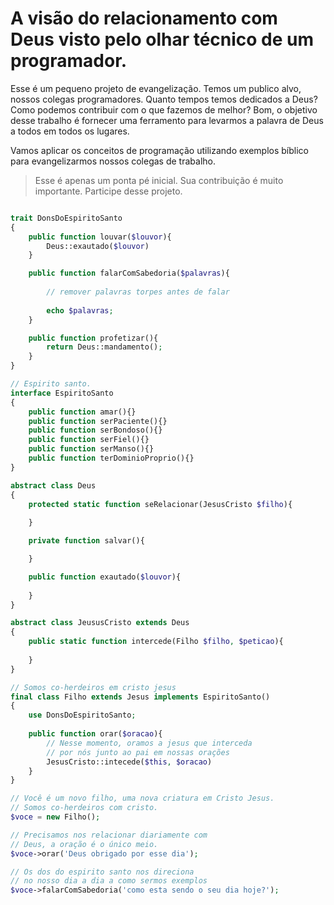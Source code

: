 # A visão do relacionamento com Deus visto pelo olhar técnico de um programador.

Esse é um pequeno projeto de evangelização. Temos um publico alvo, nossos colegas programadores. Quanto tempos temos dedicados a Deus? Como podemos contribuir com o que fazemos de melhor? Bom, o objetivo desse trabalho é fornecer uma ferramento para levarmos a palavra de Deus  a todos em todos os lugares.

Vamos aplicar os conceitos de programação utilizando exemplos bíblico para evangelizarmos nossos colegas de trabalho.

> Esse é apenas um ponta pé inicial. Sua contribuição é muito importante. Participe desse projeto.



```php

trait DonsDoEspiritoSanto 
{
	public function louvar($louvor){
		Deus::exautado($louvor)
	}

	public function falarComSabedoria($palavras){
		
		// remover palavras torpes antes de falar 
		
		echo $palavras;
	}

	public function profetizar(){
		return Deus::mandamento();
	}
}

// Espirito santo.
interface EspiritoSanto 
{
	public function amar(){}
	public function serPaciente(){}
	public function serBondoso(){}
	public function serFiel(){}
	public function serManso(){}
	public function terDominioProprio(){}
}

abstract class Deus 
{
    protected static function seRelacionar(JesusCristo $filho){
		
	}

	private function salvar(){

	}

	public function exautado($louvor){
		
	}
}

abstract class JeususCristo extends Deus
{
    public static function intercede(Filho $filho, $peticao){
		
	}
}

// Somos co-herdeiros em cristo jesus
final class Filho extends Jesus implements EspiritoSanto()
{
	use DonsDoEspiritoSanto;
	
    public function orar($oracao){
	    // Nesse momento, oramos a jesus que interceda
	    // por nós junto ao pai em nossas orações
		JesusCristo::intecede($this, $oracao)
	}
}

// Você é um novo filho, uma nova criatura em Cristo Jesus.
// Somos co-herdeiros com cristo.
$voce = new Filho(); 

// Precisamos nos relacionar diariamente com 
// Deus, a oração é o único meio.
$voce->orar('Deus obrigado por esse dia');

// Os dos do espirito santo nos direciona
// no nosso dia a dia a como sermos exemplos 
$voce->falarComSabedoria('como esta sendo o seu dia hoje?');
```
